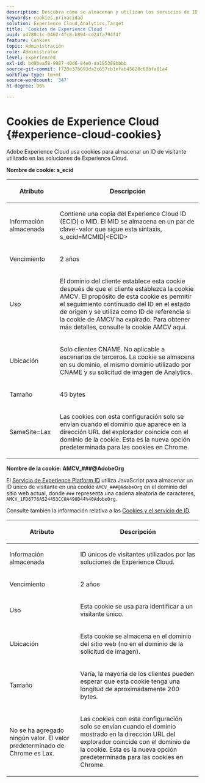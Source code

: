 ```yaml
---
description: Descubra cómo se almacenan y utilizan los servicios de ID en las soluciones de Experience Cloud.
keywords: cookies,privacidad
solution: Experience Cloud,Analytics,Target
title: 'Cookies de Experience Cloud '
uuid: a4788c1c-0402-4fc8-b894-cd24fa794f4f
feature: Cookies
topic: Administración
role: Administrator
level: Experienced
exl-id: bd9bea58-9987-40d6-84e0-da185388bbbb
source-git-commit: f720e37b693da2c657cb1efab45620c60bfa81a4
workflow-type: tm+mt
source-wordcount: '347'
ht-degree: 96%

---
```


# Cookies de Experience Cloud {#experience-cloud-cookies}

Adobe Experience Cloud usa cookies para almacenar un ID de visitante utilizado en las soluciones de Experience Cloud.

**Nombre de cookie: s_ecid**

<table id="table_FF4C70D3D4CC425BA65162D5A9504F7D"> 
 <thead> 
  <tr> 
   <th colname="col1" class="entry"> <p>Atributo </p> </th> 
   <th colname="col2" class="entry"> <p>Descripción </p> </th> 
  </tr> 
 </thead>
 <tbody> 
  <tr> 
   <td colname="col1"> <p>Información almacenada </p> </td> 
   <td colname="col2"> <p> Contiene una copia del Experience Cloud ID (ECID) o MID. El MID se almacena en un par de clave-valor que sigue esta sintaxis, s_ecid=MCMID|&lt;ECID&gt; </p> </td> 
  </tr> 
  <tr> 
   <td colname="col1"> <p> Vencimiento </p> </td> 
   <td colname="col2"> <p>2 años </p> </td> 
  </tr> 
  <tr> 
   <td colname="col1"> <p> Uso </p> </td> 
   <td colname="col2"> <p>El dominio del cliente establece esta cookie después de que el cliente establezca la cookie AMCV. El propósito de esta cookie es permitir el seguimiento continuado del ID en el estado de origen y se utiliza como ID de referencia si la cookie de AMCV ha expirado. Para obtener más detalles, consulte la cookie AMCV aquí. </p> </td> 
  </tr> 
  <tr> 
   <td colname="col1"> <p> Ubicación </p> </td> 
   <td colname="col2"> <p>Solo clientes CNAME. No aplicable a escenarios de terceros. La cookie se almacena en su dominio, el mismo dominio utilizado por CNAME y su solicitud de imagen de Analytics. </p> </td> 
  </tr> 
  <tr> 
   <td colname="col1"> <p> Tamaño </p> </td> 
   <td colname="col2"> <p>45 bytes </p> </td> 
  </tr> 
  <tr> 
   <td colname="col1"> <p> SameSite=Lax </p> </td> 
   <td colname="col2"> <p>Las cookies con esta configuración solo se envían cuando el dominio que aparece en la dirección URL del explorador coincide con el dominio de la cookie. Esta es la nueva opción predeterminada para las cookies en Chrome.</p> </td> 
  </tr> 
 </tbody> 
</table>

**Nombre de la cookie: AMCV_###@AdobeOrg**

El [Servicio de Experience Platform ID](https://experienceleague.adobe.com/docs/id-service/using/home.html?lang=en) utiliza JavaScript para almacenar un ID único de visitante en una cookie `AMCV_###@AdobeOrg` en el dominio del sitio web actual, donde `###` representa una cadena aleatoria de caracteres, `AMCV_1FD6776A524453CC0A490D44%40AdobeOrg.`

Consulte también la información relativa a las [Cookies y el servicio de ID](https://experienceleague.adobe.com/docs/id-service/using/intro/cookies.html?lang=en).

<table id="table_1883C0836C1E4AF5A262FBF5000C1B11"> 
 <thead> 
  <tr> 
   <th colname="col1" class="entry"> <p>Atributo </p> </th> 
   <th colname="col2" class="entry"> <p>Descripción </p> </th> 
  </tr> 
 </thead>
 <tbody> 
  <tr> 
   <td colname="col1"> <p>Información almacenada </p> </td> 
   <td colname="col2"> <p> ID únicos de visitantes utilizados por las soluciones de Experience Cloud. </p> </td> 
  </tr> 
  <tr> 
   <td colname="col1"> <p> Vencimiento </p> </td> 
   <td colname="col2"> <p> 2 años </p> </td> 
  </tr> 
  <tr> 
   <td colname="col1"> <p> Uso </p> </td> 
   <td colname="col2"> <p> Esta cookie se usa para identificar a un visitante único. </p> </td> 
  </tr> 
  <tr> 
   <td colname="col1"> <p> Ubicación </p> </td> 
   <td colname="col2"> <p> Esta cookie se almacena en el dominio del sitio web (no en el dominio de la solicitud de imagen). </p> </td> 
  </tr> 
  <tr> 
   <td colname="col1"> <p> Tamaño </p> </td> 
   <td colname="col2"> <p> Varía, la mayoría de los clientes pueden esperar que esta cookie tenga una longitud de aproximadamente 200 bytes. </p> </td> 
  </tr> 
  <tr> 
   <td colname="col1"> <p>No se ha agregado ningún valor. El valor predeterminado de Chrome es Lax. </p> </td> 
   <td colname="col2"> <p> Las cookies con esta configuración solo se envían cuando el dominio mostrado en la dirección URL del explorador coincide con el dominio de la cookie. Esta es la nueva opción predeterminada para las cookies en Chrome. </p> </td> 
  </tr> 
 </tbody> 
</table>
